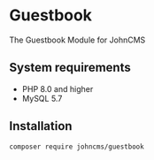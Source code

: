 # Guestbook

The Guestbook Module for JohnCMS

## System requirements

- PHP 8.0 and higher
- MySQL 5.7

## Installation

```bash
composer require johncms/guestbook
```
